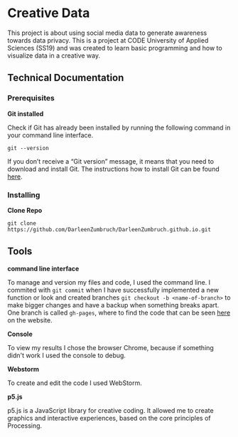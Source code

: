 # Creative Data
This project is about using social media data to generate awareness towards data privacy. This is a project at CODE University of Applied Sciences (SS19) and was created to learn basic programming and how to visualize data in a creative way.


## Technical Documentation

### Prerequisites
**Git installed**

Check if Git has already been installed by running the following command in your command line interface.
```
git --version
```
If you don’t receive a “Git version” message, it means that you need to download and install Git. 
The instructions how to install Git can be found [here](https://git-scm.com/book/en/v2/Getting-Started-Installing-Git). 

### Installing
**Clone Repo**

```
git clone https://github.com/DarleenZumbruch/DarleenZumbruch.github.io.git
```

## Tools
**command line interface**

To manage and version my files and code, I used the command line. I commited with `git commit` when I have successfully implemented a new function or look and created branches `git checkout -b <name-of-branch>` to make bigger changes and have a backup when something breaks apart. One branch is called `gh-pages`, where to find the code that can be seen [here](https://github.com/DarleenZumbruch/DarleenZumbruch.github.io) on the website.

**Console**

To view my results I chose the browser Chrome, because if something didn't work I used the console to debug.

**Webstorm**

To create and edit the code I used WebStorm.

**p5.js**

p5.js is a JavaScript library for creative coding. It allowed me to create graphics and interactive experiences, based on the core principles of Processing.




